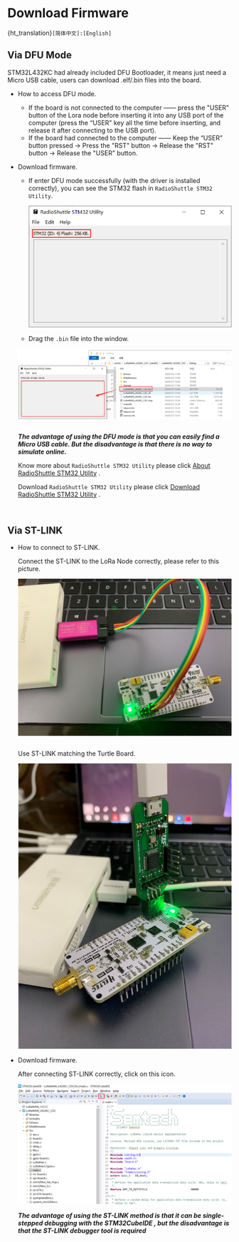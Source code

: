 # Download Firmware
{ht_translation}`[简体中文]:[English]`
## Via DFU Mode

STM32L432KC had already included DFU Bootloader, it means just need a Micro USB cable, users can download .elf/.bin files into the board.

- How to access DFU mode.

  - If the board is not connected to the computer —— press the "USER" button of the Lora node before inserting it into any USB port of the computer (press the “USER"  key all the time before inserting, and release it after connecting to the USB port).
  - If the board had connected to the computer —— Keep the “USER” button pressed → Press the "RST" button → Release the "RST" button → Release the "USER" button.

- Download firmware.

  - If enter DFU mode successfully (with the driver is installed correctly), you can see the STM32 flash in `RadioShuttle STM32 Utility`. 

    ![](img/download_firmware/05.png)

  - Drag the `.bin` file into the window.

  ![](img/download_firmware/04.png)

  ```Warning:: For Turtle Board, if you use "STM32CubeProgrammer" to download firmware, it may damage the bootloader of the Turtle Board, so we recommend using "RadioShuttle STM32 Utility".
  
  ```

  ***The advantage of using the DFU mode is that you can easily find a Micro USB cable. But the disadvantage is that there is no way to simulate online.***

  Know more about `RadioShuttle STM32 Utility` please click [About RadioShuttle STM32 Utility](https://www.radioshuttle.de/en/turtle-en/radioshuttle-stm32-utility-en/) .

  Download `RadioShuttle STM32 Utility`  please click [Download RadioShuttle STM32 Utility](https://www.radioshuttle.de/wp-content/uploads/2019/04/RadioShuttle-STM32-Tools-1.1.1.zip) .

  &nbsp;

## Via ST-LINK

- How to connect to ST-LINK.

  Connect the ST-LINK to the LoRa Node correctly, please refer to this picture.

  ![](img/download_firmware/03.png)

  ```{Tip} ST-LINK can provide power to target device! If the LoRa Node is connected to the computer via the Micro USB interface, the ST-LINK 3.3V can not connect to the VDD! Doing so may damage the development board!
  
  ```

  Use ST-LINK matching the Turtle Board.

  ![](img/download_firmware/01.png)

- Download firmware.

  After connecting ST-LINK correctly, click on this icon.

  ![](img/download_firmware/06.png)
  
  ***The advantage of using the ST-LINK method is that it can be single-stepped debugging with the STM32CubeIDE , but the disadvantage is that the ST-LINK debugger tool is required***

